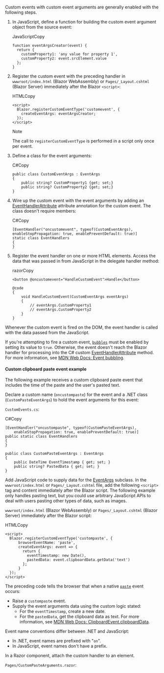 Custom events with custom event arguments are generally enabled with the following steps.

1.  In JavaScript, define a function for building the custom event argument object from the source event:
    
    JavaScriptCopy
    
    ```
    function eventArgsCreator(event) { 
      return {
        customProperty1: 'any value for property 1',
        customProperty2: event.srcElement.value
      };
    }
    
    ```
    
2.  Register the custom event with the preceding handler in  `wwwroot/index.html`  (Blazor WebAssembly) or  `Pages/_Layout.cshtml`  (Blazor Server) immediately after the Blazor  `<script>`:
    
    HTMLCopy
    
    ```
    <script>
      Blazor.registerCustomEventType('customevent', {
        createEventArgs: eventArgsCreator;
      });
    </script>
    
    ```
    
    Note
    
    The call to  `registerCustomEventType`  is performed in a script only once per event.
    
3.  Define a class for the event arguments:
    
    C#Copy
    
    ```
    public class CustomEventArgs : EventArgs
    {
        public string? CustomProperty1 {get; set;}
        public string? CustomProperty2 {get; set;}
    }
    
    ```
    
4.  Wire up the custom event with the event arguments by adding an  [EventHandlerAttribute](https://docs.microsoft.com/en-us/dotnet/api/microsoft.aspnetcore.components.eventhandlerattribute)  attribute annotation for the custom event. The class doesn't require members:
    
    C#Copy
    
    ```
    [EventHandler("oncustomevent", typeof(CustomEventArgs), enableStopPropagation: true, enablePreventDefault: true)]
    static class EventHandlers
    {
    }
    
    ```
    
5.  Register the event handler on one or more HTML elements. Access the data that was passed in from JavaScript in the delegate handler method:
    
    razorCopy
    
    ```
    <button @oncustomevent="HandleCustomEvent">Handle</button>
    
    @code
    {
        void HandleCustomEvent(CustomEventArgs eventArgs)
        {
            // eventArgs.CustomProperty1
            // eventArgs.CustomProperty2
        }
    }
    
    ```
    

Whenever the custom event is fired on the DOM, the event handler is called with the data passed from the JavaScript.

If you're attempting to fire a custom event,  [`bubbles`](https://developer.mozilla.org/docs/Web/API/Event/bubbles)  must be enabled by setting its value to  `true`. Otherwise, the event doesn't reach the Blazor handler for processing into the C# custom  [EventHandlerAttribute](https://docs.microsoft.com/en-us/dotnet/api/microsoft.aspnetcore.components.eventhandlerattribute)  method. For more information, see  [MDN Web Docs: Event bubbling](https://developer.mozilla.org/docs/Web/Guide/Events/Creating_and_triggering_events#event_bubbling).

#### [](https://docs.microsoft.com/en-us/aspnet/core/blazor/components/event-handling?view=aspnetcore-6.0#custom-clipboard-paste-event-example)Custom clipboard paste event example

The following example receives a custom clipboard paste event that includes the time of the paste and the user's pasted text.

Declare a custom name (`oncustompaste`) for the event and a .NET class (`CustomPasteEventArgs`) to hold the event arguments for this event:

`CustomEvents.cs`:

C#Copy

```
[EventHandler("oncustompaste", typeof(CustomPasteEventArgs), 
    enableStopPropagation: true, enablePreventDefault: true)]
public static class EventHandlers
{
}

public class CustomPasteEventArgs : EventArgs
{
    public DateTime EventTimestamp { get; set; }
    public string? PastedData { get; set; }
}

```

Add JavaScript code to supply data for the  [EventArgs](https://docs.microsoft.com/en-us/dotnet/api/system.eventargs)  subclass. In the  `wwwroot/index.html`  or  `Pages/_Layout.cshtml`  file, add the following  `<script>`  tag and content immediately after the Blazor script. The following example only handles pasting text, but you could use arbitrary JavaScript APIs to deal with users pasting other types of data, such as images.

`wwwroot/index.html`  (Blazor WebAssembly) or  `Pages/_Layout.cshtml`  (Blazor Server) immediately after the Blazor script:

HTMLCopy

```
<script>
  Blazor.registerCustomEventType('custompaste', {
      browserEventName: 'paste',
      createEventArgs: event => {
        return {
          eventTimestamp: new Date(),
          pastedData: event.clipboardData.getData('text')
        };
      }
  });
</script>

```

The preceding code tells the browser that when a native  [`paste`](https://developer.mozilla.org/docs/Web/API/Element/paste_event)  event occurs:

-   Raise a  `custompaste`  event.
-   Supply the event arguments data using the custom logic stated:
    -   For the  `eventTimestamp`, create a new date.
    -   For the  `pastedData`, get the clipboard data as text. For more information, see  [MDN Web Docs: ClipboardEvent.clipboardData](https://developer.mozilla.org/docs/Web/API/ClipboardEvent/clipboardData).

Event name conventions differ between .NET and JavaScript:

-   In .NET, event names are prefixed with "`on`".
-   In JavaScript, event names don't have a prefix.

In a Razor component, attach the custom handler to an element.

`Pages/CustomPasteArguments.razor`:
<!--stackedit_data:
eyJoaXN0b3J5IjpbMTA1MzQzNjY4Myw3MzA5OTgxMTZdfQ==
-->